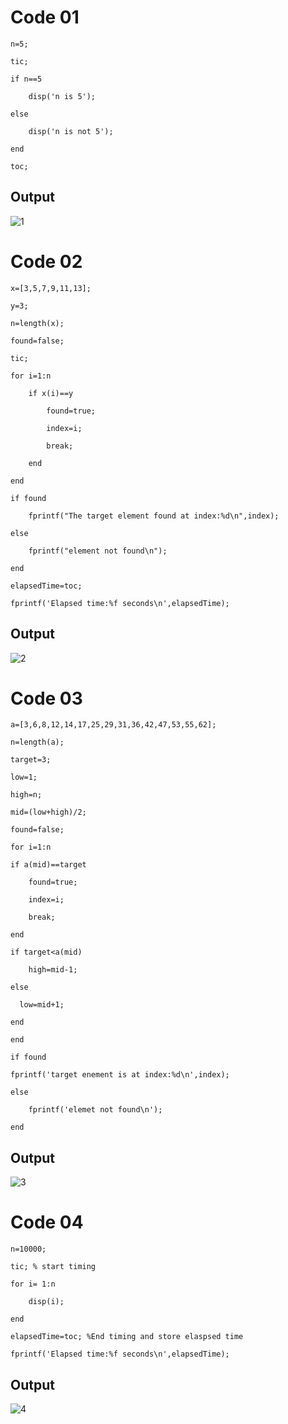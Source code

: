 # Code 01
```
n=5;

tic;

if n==5

    disp('n is 5');

else

    disp('n is not 5');
    
end

toc;
```
## Output

![1](https://github.com/user-attachments/assets/72b00096-b509-451f-86aa-6c0713b5feb9)


   
# Code 02

```
x=[3,5,7,9,11,13];

y=3;

n=length(x);

found=false;

tic;

for i=1:n

    if x(i)==y
    
        found=true;
        
        index=i;
        
        break;
    
    end
    
end

if found 

    fprintf("The target element found at index:%d\n",index);
    
else

    fprintf("element not found\n");
    
end

elapsedTime=toc; 

fprintf('Elapsed time:%f seconds\n',elapsedTime);

```
## Output

![2](https://github.com/user-attachments/assets/274eff6d-4eb9-430d-96c0-c30cf3800ce7)



# Code 03
```
a=[3,6,8,12,14,17,25,29,31,36,42,47,53,55,62];

n=length(a);

target=3;

low=1;

high=n;

mid=(low+high)/2;

found=false;

for i=1:n

if a(mid)==target

    found=true;
    
    index=i;
    
    break;
    
end

if target<a(mid)

    high=mid-1;

else

  low=mid+1;
  
end

end

if found

fprintf('target enement is at index:%d\n',index);

else

    fprintf('elemet not found\n');
    
end
```

## Output

![3](https://github.com/user-attachments/assets/b72f1624-720e-470c-afee-339bf7340797)



# Code 04
```
n=10000;

tic; % start timing

for i= 1:n

    disp(i);
    
end

elapsedTime=toc; %End timing and store elaspsed time

fprintf('Elapsed time:%f seconds\n',elapsedTime);
```

## Output

![4](https://github.com/user-attachments/assets/2dbc45f3-ae4b-44d7-9df7-d18bd57631ef)
